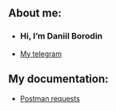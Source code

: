 ## About me:

- ### Hi, I’m Daniil Borodin
- [My telegram](https://t.me/borodindaniil)

<!---
borodindaniil/borodindaniil is a ✨ special ✨ repository because its `README.md` (this file) appears on your GitHub profile.
You can click the Preview link to take a look at your changes.
--->

## My documentation:

- [Postman requests](https://github.com/borodindaniil/Postman_collection.git)
